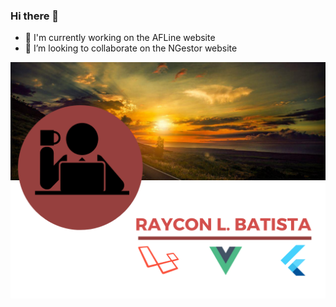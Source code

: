 ### Hi there 👋
- 🔭 I'm currently working on the AFLine website
- 👯 I’m looking to collaborate on the NGestor website

![alt text](https://github.com/R4YC0NLima/R4YC0NLima/blob/master/images/banner_github.png)

<!--
**R4YC0NLima/R4YC0NLima** is a ✨ _special_ ✨ repository because its `README.md` (this file) appears on your GitHub profile.

Here are some ideas to get you started:


- 🌱 I’m currently learning ...

- 🤔 I’m looking for help with ...
- 💬 Ask me about ...
- 📫 How to reach me: ...
- 😄 Pronouns: ...
- ⚡ Fun fact: ...
-->
